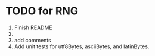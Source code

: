 # TODO for RNG

1. Finish README
2. 
3. add comments
1. Add unit tests for utf8Bytes, asciiBytes, and latinBytes.
